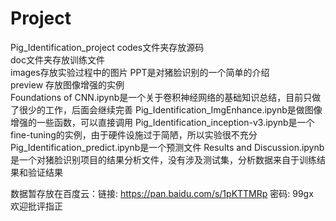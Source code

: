 # Project
Pig_Identification_project
codes文件夹存放源码  
doc文件夹存放训练文件  
images存放实验过程中的图片
PPT是对猪脸识别的一个简单的介绍  
preview 存放图像增强的实例  
Foundations of CNN.ipynb是一个关于卷积神经网络的基础知识总结，目前只做了很少的工作，后面会继续完善
Pig_Identification_ImgEnhance.ipynb是做图像增强的一些函数，可以直接调用
Pig_Identification_inception-v3.ipynb是一个fine-tuning的实例，由于硬件设施过于简陋，所以实验很不充分
Pig_Identification_predict.ipynb是一个预测文件
Results and Discussion.ipynb是一个对猪脸识别项目的结果分析文件，没有涉及测试集，分析数据来自于训练结果和验证结果
 
数据暂存放在百度云：链接: https://pan.baidu.com/s/1pKTTMRp 密码: 99gx
 
欢迎批评指正
